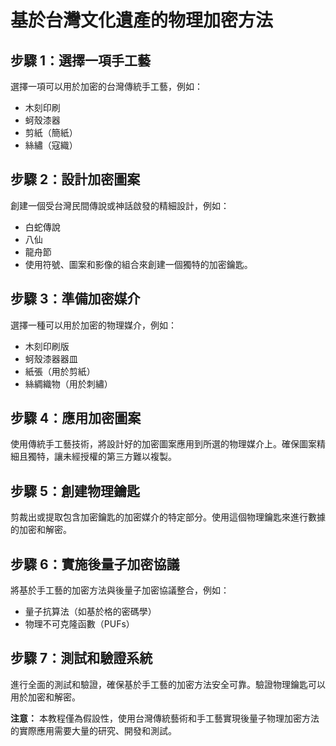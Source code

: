 # 基於台灣文化遺產的物理加密方法

## 步驟 1：選擇一項手工藝

選擇一項可以用於加密的台灣傳統手工藝，例如：

- 木刻印刷
- 蚵殼漆器
- 剪紙（簡紙）
- 絲繡（寇織）

## 步驟 2：設計加密圖案

創建一個受台灣民間傳說或神話啟發的精細設計，例如：

- 白蛇傳說
- 八仙
- 龍舟節
- 使用符號、圖案和影像的組合來創建一個獨特的加密鑰匙。

## 步驟 3：準備加密媒介

選擇一種可以用於加密的物理媒介，例如：

- 木刻印刷版
- 蚵殼漆器器皿
- 紙張（用於剪紙）
- 絲綢織物（用於刺繡）

## 步驟 4：應用加密圖案

使用傳統手工藝技術，將設計好的加密圖案應用到所選的物理媒介上。確保圖案精細且獨特，讓未經授權的第三方難以複製。

## 步驟 5：創建物理鑰匙

剪裁出或提取包含加密鑰匙的加密媒介的特定部分。使用這個物理鑰匙來進行數據的加密和解密。

## 步驟 6：實施後量子加密協議

將基於手工藝的加密方法與後量子加密協議整合，例如：

- 量子抗算法（如基於格的密碼學）
- 物理不可克隆函數（PUFs）

## 步驟 7：測試和驗證系統

進行全面的測試和驗證，確保基於手工藝的加密方法安全可靠。驗證物理鑰匙可以用於加密和解密。

**注意：** 本教程僅為假設性，使用台灣傳統藝術和手工藝實現後量子物理加密方法的實際應用需要大量的研究、開發和測試。
